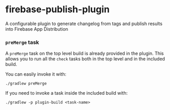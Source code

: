 # firebase-publish-plugin

A configurable plugin to generate changelog from tags and publish results into Firebase App Distribution

### `preMerge` task

A `preMerge` task on the top level build is already provided in the plugin.
This allows you to run all the `check` tasks both in the top level and in the included build.

You can easily invoke it with:

```
./gradlew preMerge
```

If you need to invoke a task inside the included build with:

```
./gradlew -p plugin-build <task-name>
```